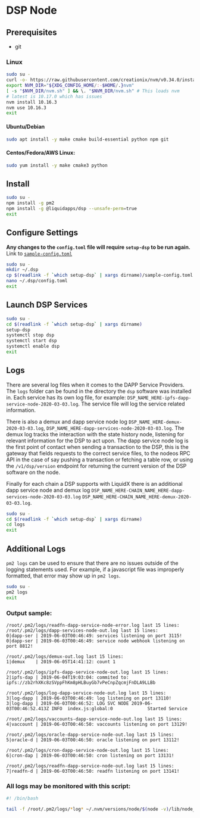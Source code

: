 DSP Node
========

## Prerequisites

- git

### Linux
```bash
sudo su -
curl -o- https://raw.githubusercontent.com/creationix/nvm/v0.34.0/install.sh | bash
export NVM_DIR="${XDG_CONFIG_HOME/:-$HOME/.}nvm"
[ -s "$NVM_DIR/nvm.sh" ] && \. "$NVM_DIR/nvm.sh" # This loads nvm
# latest is 10.17.0 which has issues
nvm install 10.16.3
nvm use 10.16.3
exit
```

#### Ubuntu/Debian
```bash
sudo apt install -y make cmake build-essential python npm git
```

#### Centos/Fedora/AWS Linux:
```bash
sudo yum install -y make cmake3 python
```

## Install
```bash
sudo su -
npm install -g pm2
npm install -g @liquidapps/dsp --unsafe-perm=true
exit
```

## Configure Settings
**Any changes to the `config.toml` file will require `setup-dsp` to be run again.**  Link to [`sample-config.toml`](https://github.com/liquidapps-io/zeus-sdk/blob/master/boxes/groups/dapp-network/dapp-services-deploy/sample-config.toml)

```bash
sudo su -
mkdir ~/.dsp
cp $(readlink -f `which setup-dsp` | xargs dirname)/sample-config.toml ~/.dsp/config.toml
nano ~/.dsp/config.toml
exit
```

## Launch DSP Services
```bash
sudo su -
cd $(readlink -f `which setup-dsp` | xargs dirname)
setup-dsp
systemctl stop dsp
systemctl start dsp
systemctl enable dsp
exit
```

## Logs
There are several log files when it comes to the DAPP Service Providers.  The `logs` folder can be found in the directory the `dsp` software was installed in.  Each service has its own log file, for example: `DSP_NAME_HERE-ipfs-dapp-service-node-2020-03-03.log`.  The service file will log the service related information.  

There is also a demux and dapp service node log `DSP_NAME_HERE-demux-2020-03-03.log`, `DSP_NAME_HERE-dapp-services-node-2020-03-03.log`.  The demux log tracks the interaction with the state history node, listening for relevant information for the DSP to act upon.  The dapp service node log is the first point of contact when sending a transaction to the DSP, this is the gateway that fields requests to the correct service files, to the nodeos RPC API in the case of say pushing a transaction or fetching a table row, or using the `/v1/dsp/version` endpoint for returning the current version of the DSP software on the node.

Finally for each chain a DSP supports with LiquidX there is an additional dapp service node and demux log `DSP_NAME_HERE-CHAIN_NAME_HERE-dapp-services-node-2020-03-03.log` `DSP_NAME_HERE-CHAIN_NAME_HERE-demux-2020-03-03.log`.

```bash
sudo su -
cd $(readlink -f `which setup-dsp` | xargs dirname)
cd logs
exit
```

## Additional Logs
`pm2 logs` can be used to ensure that there are no issues outside of the logging statements used.  For example, if a javascript file was improperly formatted, that error may show up in `pm2 logs`.

```bash
sudo su -
pm2 logs
exit
```

### Output sample:
```
/root/.pm2/logs/readfn-dapp-service-node-error.log last 15 lines:
/root/.pm2/logs/dapp-services-node-out.log last 15 lines:
0|dapp-ser | 2019-06-03T00:46:49: services listening on port 3115!
0|dapp-ser | 2019-06-03T00:46:49: service node webhook listening on port 8812!

/root/.pm2/logs/demux-out.log last 15 lines:
1|demux    | 2019-06-05T14:41:12: count 1

/root/.pm2/logs/ipfs-dapp-service-node-out.log last 15 lines:
2|ipfs-dap | 2019-06-04T19:03:04: commited to: ipfs://zb2rhXKc8zSVppFhKm8pHLBuyGb7vPeCnpZqcmjFnDLA9LLBb

/root/.pm2/logs/log-dapp-service-node-out.log last 15 lines:
3|log-dapp | 2019-06-03T00:46:49: log listening on port 13110!
3|log-dapp | 2019-06-03T00:46:52: LOG SVC NODE 2019-06-03T00:46:52.413Z INFO  index.js:global:0             Started Service

/root/.pm2/logs/vaccounts-dapp-service-node-out.log last 15 lines:
4|vaccount | 2019-06-03T00:46:50: vaccounts listening on port 13129!

/root/.pm2/logs/oracle-dapp-service-node-out.log last 15 lines:
5|oracle-d | 2019-06-03T00:46:50: oracle listening on port 13112!

/root/.pm2/logs/cron-dapp-service-node-out.log last 15 lines:
6|cron-dap | 2019-06-03T00:46:50: cron listening on port 13131!

/root/.pm2/logs/readfn-dapp-service-node-out.log last 15 lines:
7|readfn-d | 2019-06-03T00:46:50: readfn listening on port 13141!

```

### All logs may be monitored with this script:

```bash
#! /bin/bash

tail -f /root/.pm2/logs/*log* ~/.nvm/versions/node/$(node -v)/lib/node_modules/@liquidapps/dsp/zeus_boxes/dapp-services-deploy/logs/*log*
```